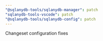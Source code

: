 ```yaml
---
"@sqlanydb-tools/sqlanydb-manager": patch
"sqlanydb-tools-vscode": patch
"@sqlanydb-tools/sqlanydb-config": patch
---
```


Changeset configuration fixes
